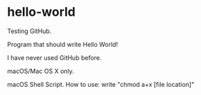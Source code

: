 # hello-world
Testing GitHub.

Program that should write Hello World!

I have never used GitHub before.

macOS/Mac OS X only.

macOS Shell Script.
How to use:
write "chmod a+x [file location]"
